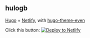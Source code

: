 ## hulogb

[Hugo](https://gohugo.io/) + [Netlify](https://www.netlify.com/), with [hugo-theme-even](https://github.com/olOwOlo/hugo-theme-even)

Click this button:
[![Deploy to Netlify](https://www.netlify.com/img/deploy/button.svg)](https://app.netlify.com/start/deploy?repository=https://github.com/kuleyu/hulogb/)
